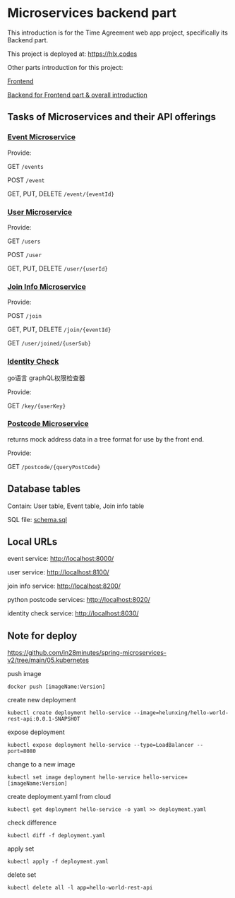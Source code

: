 # Microservices backend part

This introduction is for the Time Agreement web app project,
specifically its Backend part.

This project is deployed at: <https://hlx.codes>

Other parts introduction for this project:

[Frontend](https://github.com/helunxing/heroku-page/tree/release/client)

[Backend for Frontend part & overall introduction](https://github.com/helunxing/heroku-page)

## Tasks of Microservices and their API offerings

### [Event Microservice](./event)

Provide:

GET `/events`

POST `/event`

GET, PUT, DELETE `/event/{eventId}`

### [User Microservice](./user)

Provide:

GET `/users`

POST `/user`

GET, PUT, DELETE `/user/{userId}`

### [Join Info Microservice](./joinInfo)

Provide:

POST `/join`

GET, PUT, DELETE `/join/{eventId}`

GET `/user/joined/{userSub}`

### [Identity Check](./identityCheck)

go语言 graphQL权限检查器

Provide:

GET `/key/{userKey}`

### [Postcode Microservice](./postcode)

returns mock address data in a tree format for use by the front end.

Provide:

GET `/postcode/{queryPostCode}`

## Database tables

Contain: User table, Event table, Join info table

SQL file: [schema.sql](schema.sql)

## Local URLs

event service: <http://localhost:8000/>

user service: <http://localhost:8100/>

join info service: <http://localhost:8200/>

python postcode services: <http://localhost:8020/>

identity check service: <http://localhost:8030/>

## Note for deploy

<https://github.com/in28minutes/spring-microservices-v2/tree/main/05.kubernetes>

push image

`docker push [imageName:Version]`

create new deployment

`kubectl create deployment hello-service --image=helunxing/hello-world-rest-api:0.0.1-SNAPSHOT`

expose deployment

`kubectl expose deployment hello-service --type=LoadBalancer --port=8080`

change to a new image

`kubectl set image deployment hello-service hello-service=[imageName:Version]`

create deployment.yaml from cloud

`kubectl get deployment hello-service -o yaml >> deployment.yaml`

check difference

`kubectl diff -f deployment.yaml`

apply set

`kubectl apply -f deployment.yaml`

delete set

`kubectl delete all -l app=hello-world-rest-api`
